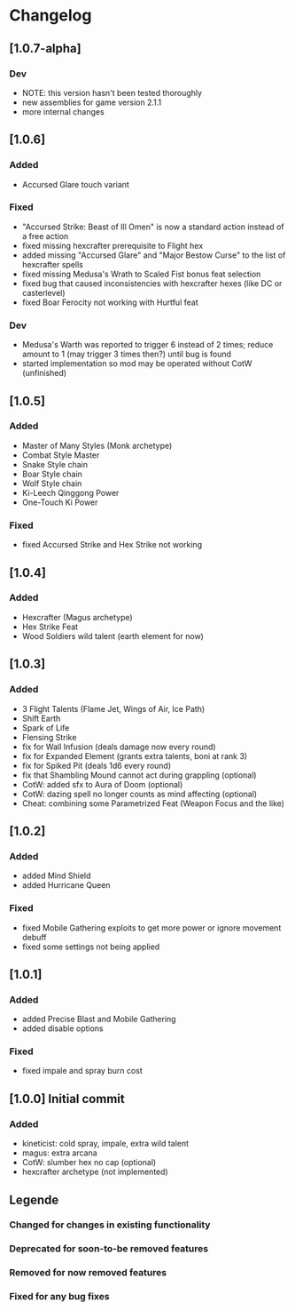 # Changelog

## [1.0.7-alpha]

### Dev
- NOTE: this version hasn't been tested thoroughly
- new assemblies for game version 2.1.1
- more internal changes

## [1.0.6]

### Added
- Accursed Glare touch variant

### Fixed
- "Accursed Strike: Beast of Ill Omen" is now a standard action instead of a free action
- fixed missing hexcrafter prerequisite to Flight hex
- added missing "Accursed Glare" and "Major Bestow Curse" to the list of hexcrafter spells
- fixed missing Medusa's Wrath to Scaled Fist bonus feat selection
- fixed bug that caused inconsistencies with hexcrafter hexes (like DC or casterlevel)
- fixed Boar Ferocity not working with Hurtful feat

### Dev
- Medusa's Warth was reported to trigger 6 instead of 2 times; reduce amount to 1 (may trigger 3 times then?) until bug is found
- started implementation so mod may be operated without CotW (unfinished)

## [1.0.5]

### Added
- Master of Many Styles (Monk archetype)
- Combat Style Master
- Snake Style chain
- Boar Style chain
- Wolf Style chain
- Ki-Leech Qinggong Power
- One-Touch Ki Power

### Fixed
- fixed Accursed Strike and Hex Strike not working

## [1.0.4]

### Added
- Hexcrafter (Magus archetype)
- Hex Strike Feat
- Wood Soldiers wild talent (earth element for now)

## [1.0.3]

### Added
- 3 Flight Talents (Flame Jet, Wings of Air, Ice Path)
- Shift Earth
- Spark of Life
- Flensing Strike
- fix for Wall Infusion (deals damage now every round)
- fix for Expanded Element (grants extra talents, boni at rank 3)
- fix for Spiked Pit (deals 1d6 every round)
- fix that Shambling Mound cannot act during grappling (optional)
- CotW: added sfx to Aura of Doom (optional)
- CotW: dazing spell no longer counts as mind affecting (optional)
- Cheat: combining some Parametrized Feat (Weapon Focus and the like)

## [1.0.2]

### Added
- added Mind Shield
- added Hurricane Queen

### Fixed
- fixed Mobile Gathering exploits to get more power or ignore movement debuff
- fixed some settings not being applied

## [1.0.1]

### Added
- added Precise Blast and Mobile Gathering
- added disable options

### Fixed
- fixed impale and spray burn cost

## [1.0.0] Initial commit

### Added
- kineticist: cold spray, impale, extra wild talent
- magus: extra arcana
- CotW: slumber hex no cap (optional)
- hexcrafter archetype (not implemented)

## Legende
### Changed for changes in existing functionality
### Deprecated for soon-to-be removed features
### Removed for now removed features
### Fixed for any bug fixes